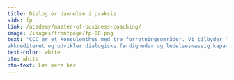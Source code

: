 ```yaml
---
title: Dialog er dannelse i praksis
side: fp
link: /academy/master-of-business-coaching/
image: /images/frontpage/fp-88.png
text: "CCC er et konsulenthus med tre forretningsområder. Vi tilbyder ledelsescoaching, skræddersyede konsulentydelser samt en bred vifte af uddannelser inden for coaching, ledelse og personlighedstest. Vores Master of Business Coaching er internationalt
akkrediteret og udvikler dialogiske færdigheder og ledelsesmæssig kapacitet med en filosofisk overbygning. Alle vores ydelser er velafprøvede gennem 19 års praktisk virke og udvikling på højt fagligt niveau."
text-color: white
btn: white
btn-text: Læs mere her
---
```

